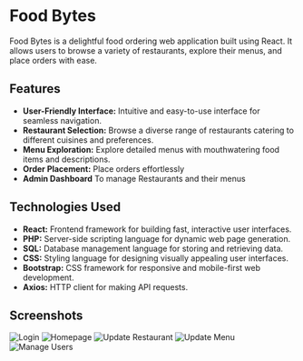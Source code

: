 # Food Bytes
Food Bytes is a delightful food ordering web application built using React. It allows users to browse a variety of restaurants, explore their menus, and place orders with ease.

## Features
- **User-Friendly Interface:** Intuitive and easy-to-use interface for seamless navigation.
- **Restaurant Selection:** Browse a diverse range of restaurants catering to different cuisines and preferences.
- **Menu Exploration:** Explore detailed menus with mouthwatering food items and descriptions.
- **Order Placement:** Place orders effortlessly
- **Admin Dashboard** To manage Restaurants and their menus

## Technologies Used
- **React:** Frontend framework for building fast, interactive user interfaces.
- **PHP:** Server-side scripting language for dynamic web page generation.
- **SQL:** Database management language for storing and retrieving data.
- **CSS:** Styling language for designing visually appealing user interfaces.
- **Bootstrap:** CSS framework for responsive and mobile-first web development.
- **Axios:** HTTP client for making API requests.

## Screenshots
![Login]([IMAGE_URL](https://user-images.githubusercontent.com/68593215/280527340-34d97ebb-b73b-466d-80b2-cd18c9680057.png)https://user-images.githubusercontent.com/68593215/280527340-34d97ebb-b73b-466d-80b2-cd18c9680057.png)
![Homepage]([IMAGE_UR](https://user-images.githubusercontent.com/68593215/280527354-7b169269-a79c-487b-9d57-e2f39185822c.png)https://user-images.githubusercontent.com/68593215/280527354-7b169269-a79c-487b-9d57-e2f39185822c.pngL)
![Update Restaurant](https://user-images.githubusercontent.com/68593215/280527358-eb65f3ea-2392-4419-9d14-006ae85b8958.png)
![Update Menu]([IMAGE_URL](https://user-images.githubusercontent.com/68593215/280527366-ca66f20e-97bb-4055-ad5a-b5d8cb3a57ef.png)https://user-images.githubusercontent.com/68593215/280527366-ca66f20e-97bb-4055-ad5a-b5d8cb3a57ef.png)
![Manage Users](https://user-images.githubusercontent.com/68593215/280527372-50001040-963b-44bb-88b9-5f1bbd20bb7c.png)
